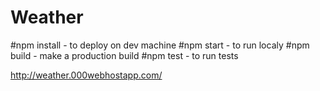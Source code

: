 # Weather

#npm install - to deploy on dev machine
#npm start - to run localy
#npm build - make a production build
#npm test - to run tests

http://weather.000webhostapp.com/


